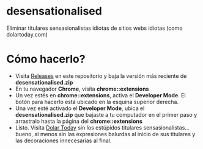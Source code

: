 # desensationalised
Eliminar titulares sensasionalistas idiotas de sitios webs idiotas (como dolartoday.com)

# Cómo hacerlo?
- Visita [Releases](https://github.com/willcastillo/desensationalised/releases) en este repositorio y baja la versión más reciente de **desensationalised.zip**
- En tu navegador **Chrome**, visita **chrome::extensions**
- Un vez estés en **chrome::extensions**, activa el **Developer Mode**. El botón para hacerlo está ubicado en la esquina superior derecha.
- Una vez esté activado el **Developer Mode**, ubica el **desensationalised.zip** que bajaste a tu computador en el primer paso y arrastralo hasta la página del **chrome::extensions**
- Listo. Visita [Dolar Today](https://dolartoday.com) sin los estúpidos titulares sensasionalistas... bueno, al menos sin las expresiones balurdas al inicio de sus titulares y las decoraciones innecesarias al final.
